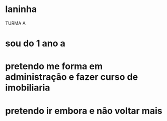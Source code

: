 # laninha
TURMA A
# sou do 1 ano a
# pretendo  me forma em administração e fazer curso de imobiliaria 
# pretendo ir embora e não voltar mais